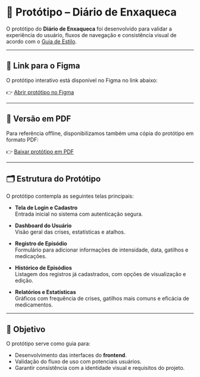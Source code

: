 # 📱 Protótipo – Diário de Enxaqueca

O protótipo do **Diário de Enxaqueca** foi desenvolvido para validar a experiência do usuário, fluxos de navegação e consistência visual de acordo com o [Guia de Estilo](./guia-de-estilo.md).  

---

## 🔗 Link para o Figma

O protótipo interativo está disponível no Figma no link abaixo:  

👉 [Abrir protótipo no Figma](https://www.figma.com/design/xoJ8FdBxirWbwV4XJlN4at/Di%C3%A1rio-de-enxaqueca?node-id=4-98&t=dGFHW5tJmNiVQfDV-1)

---

## 📄 Versão em PDF

Para referência offline, disponibilizamos também uma cópia do protótipo em formato PDF:  

👉 [Baixar protótipo em PDF](./assets/prototipo.pdf)

---

## 🗂️ Estrutura do Protótipo

O protótipo contempla as seguintes telas principais:

- **Tela de Login e Cadastro**  
  Entrada inicial no sistema com autenticação segura.

- **Dashboard do Usuário**  
  Visão geral das crises, estatísticas e atalhos.

- **Registro de Episódio**  
  Formulário para adicionar informações de intensidade, data, gatilhos e medicações.

- **Histórico de Episódios**  
  Listagem dos registros já cadastrados, com opções de visualização e edição.

- **Relatórios e Estatísticas**  
  Gráficos com frequência de crises, gatilhos mais comuns e eficácia de medicamentos.

---

## 🎯 Objetivo

O protótipo serve como guia para:  
- Desenvolvimento das interfaces do **frontend**.  
- Validação do fluxo de uso com potenciais usuários.  
- Garantir consistência com a identidade visual e requisitos do projeto.
